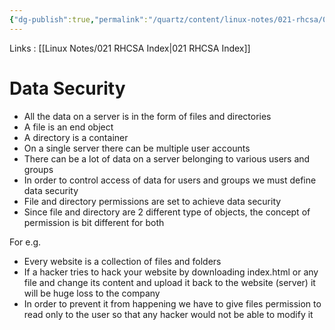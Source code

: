 ```yaml
---
{"dg-publish":true,"permalink":"/quartz/content/linux-notes/021-rhcsa/021-3-user-management/021-3-6-data-security/","noteIcon":"","created":"2023-10-14T22:10:59.608+05:30","updated":"2023-10-13T17:07:54.425+05:30"}
---
```


Links : [[Linux Notes/021 RHCSA Index\|021 RHCSA Index]]

# Data Security

- All the data on a server is in the form of files and directories
- A file is an end object
- A directory is a container
- On a single server there can be multiple user accounts
- There can be a lot of data on a server belonging to various users and groups
- In order to control access of data for users and groups we must define data security
- File and directory permissions are set to achieve data security
- Since file and directory are 2 different type of objects, the concept of permission is bit different for both

For e.g.
- Every website is a collection of files and folders
- If a hacker tries to hack your website by downloading index.html or any file and change its content and upload it back to the website (server) it will be huge loss to the company
- In order to prevent it from happening we have to give files permission to read only to the user so that any hacker would not be able to modify it